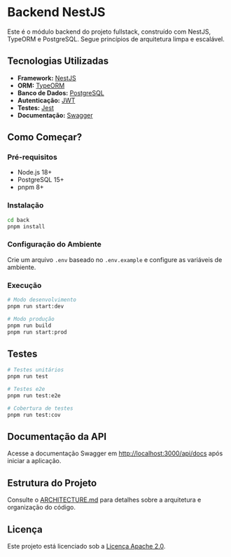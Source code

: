 # Backend NestJS

Este é o módulo backend do projeto fullstack, construído com NestJS, TypeORM e PostgreSQL. Segue princípios de arquitetura limpa e escalável.

## Tecnologias Utilizadas

- **Framework:** [NestJS](https://nestjs.com/)
- **ORM:** [TypeORM](https://typeorm.io/)
- **Banco de Dados:** [PostgreSQL](https://www.postgresql.org/)
- **Autenticação:** [JWT](https://jwt.io/)
- **Testes:** [Jest](https://jestjs.io/)
- **Documentação:** [Swagger](https://swagger.io/)

## Como Começar?

### Pré-requisitos

- Node.js 18+
- PostgreSQL 15+
- pnpm 8+

### Instalação

```bash
cd back
pnpm install
```

### Configuração do Ambiente

Crie um arquivo `.env` baseado no `.env.example` e configure as variáveis de ambiente.

### Execução

```bash
# Modo desenvolvimento
pnpm run start:dev

# Modo produção
pnpm run build
pnpm run start:prod
```

## Testes

```bash
# Testes unitários
pnpm run test

# Testes e2e
pnpm run test:e2e

# Cobertura de testes
pnpm run test:cov
```

## Documentação da API

Acesse a documentação Swagger em [http://localhost:3000/api/docs](http://localhost:3000/api/docs) após iniciar a aplicação.

## Estrutura do Projeto

Consulte o [ARCHITECTURE.md](ARCHITECTURE.md) para detalhes sobre a arquitetura e organização do código.

## Licença

Este projeto está licenciado sob a [Licença Apache 2.0](LICENSE).
